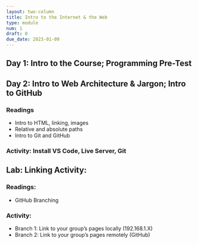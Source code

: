 ```yaml
---
layout: two-column
title: Intro to the Internet & the Web
type: module
num: 1
draft: 0
due_date: 2023-01-09
---
```


## Day 1: Intro to the Course; Programming Pre-Test
      
## Day 2: Intro to Web Architecture & Jargon; Intro to GitHub
    
### Readings
* Intro to HTML, linking, images
* Relative and absolute paths
* Intro to Git and GitHub

### Activity: Install VS Code, Live Server, Git


## Lab: Linking Activity:   
  
### Readings: 
* GitHub Branching

### Activity:
* Branch 1: Link to your group’s pages locally (192.168.1.X)
* Branch 2: Link to your group’s pages remotely (GitHub)
